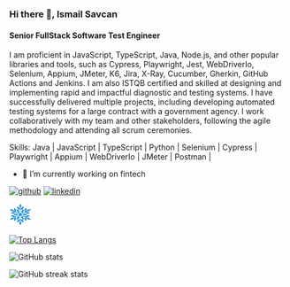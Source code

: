 ### Hi there 👋, Ismail Savcan
#### Senior FullStack Software Test Engineer
I am proficient in JavaScript, TypeScript, Java, Node.js, and other popular libraries and tools, such as Cypress, Playwright, Jest, WebDriverIo, Selenium, Appium, JMeter, K6, Jira, X-Ray, Cucumber, Gherkin, GitHub Actions and Jenkins. I am also ISTQB certified and skilled at designing and implementing rapid and impactful diagnostic and testing systems. I have successfully delivered multiple projects, including developing automated testing systems for a large contract with a government agency. I work collaboratively with my team and other stakeholders, following the agile methodology and attending all scrum ceremonies. 

Skills: Java | JavaScript | TypeScript | Python | Selenium | Cypress | Playwright | Appium | WebDriverIo | JMeter |  Postman |

- 🔭 I’m currently working on fintech 


[<img src='https://cdn.jsdelivr.net/npm/simple-icons@3.0.1/icons/github.svg' alt='github' height='40'>](https://github.com/ismailsavcan)  [<img src='https://cdn.jsdelivr.net/npm/simple-icons@3.0.1/icons/linkedin.svg' alt='linkedin' height='40'>](https://www.linkedin.com/in/ismailsavcan/)  

<a href='https://archiveprogram.github.com/'><img src='https://raw.githubusercontent.com/acervenky/animated-github-badges/master/assets/acbadge.gif' width='40' height='40'></a> 

[![Top Langs](https://github-readme-stats.vercel.app/api/top-langs/?username=ismailsavcan)](https://github.com/anuraghazra/github-readme-stats)

![GitHub stats](https://github-readme-stats.vercel.app/api?username=ismailsavcan&show_icons=true)  

![GitHub streak stats](https://streak-stats.demolab.com/?user=ismailsavcan)  



